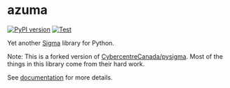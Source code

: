 # azuma

[![PyPI version](https://badge.fury.io/py/azuma.svg)](https://badge.fury.io/py/azuma)
[![Test](https://github.com/ninoseki/azuma/actions/workflows/test.yml/badge.svg)](https://github.com/ninoseki/azuma/actions/workflows/test.yml)

Yet another [Sigma](https://github.com/SigmaHQ/sigma) library for Python.

Note: This is a forked version of [CybercentreCanada/pysigma](https://github.com/CybercentreCanada/pysigma). Most of the things in this library come from their hard work.

See [documentation](https://ninoseki.github.io/azuma/) for more details.
